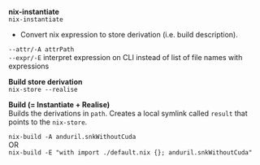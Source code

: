 **nix-instantiate**  
`nix-instantiate`
- Convert nix expression to store derivation (i.e. build description).

`--attr/-A attrPath`  
`--expr/-E` interpret expression on CLI instead of list of file names with expressions

**Build store derivation**  
`nix-store --realise`

**Build (= Instantiate + Realise)**  
Builds the derivations in `path`. Creates a local symlink called `result` that points to the `nix-store`.  

`nix-build -A anduril.snkWithoutCuda`  
OR  
`nix-build -E "with import ./default.nix {}; anduril.snkWithoutCuda"`
